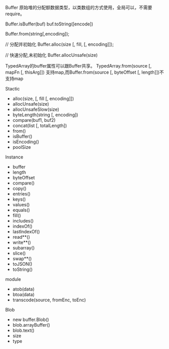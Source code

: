 Buffer 原始堆的分配额数据类型，以类数组的方式使用，全局可以，不需要require。

Buffer.isBuffer(buf)
buf.toString([encode])

Buffer.from(string[,encoding]);

// 分配并初始化
Buffer.alloc(size [, fill, [, encoding]]);

// 快速分配,未初始化
Buffer.allocUnsafe(size)

TypedArray的buffer属性可以跟Buffer共享。
TypedArray.from(source [, mapFn [, thisArg]]) 支持map,而Buffer.from(source [, byteOffset [, length]])不支持map

Stactic
+ alloc(size, [, fill [, encoding]])
+ allocUnsafe(size)
+ allocUnsafeSlow(size)
+ byteLength(string [, encoding])
+ compare(buf1, buf2)
+ concat(list [, totalLength])
+ from()
+ isBuffer()
+ isEncoding()
+ poolSize

Instance
 + buffer
 + length
 + byteOffset
 + compare()
 + copy()
 + entries()
 + keys()
 + values()
 + equals()
 + fill()
 + includes() 
 + indexOf()
 + lastIndexOf()
 + read**()
 + write**()
 + subarray()
 + slice()
 + swap**()
 + toJSON()
 + toString()

module
 + atob(data)
 + btoa(data)
 + transcode(source, fromEnc, toEnc)

Blob
+ new buffer.Blob()
+ blob.arrayBuffer()
+ blob.text()
+ size
+ type